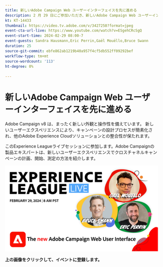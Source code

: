 ```yaml
---
title: 新しいAdobe Campaign Web ユーザーインターフェイスを先に進める
description: 2 月 29 日にご参加いただき、新しいAdobe Campaign Web ユーザーインターフェイスを使用したクロスチャネル戦略の計画、開始、測定方法をご確認ください。
kt: KT-14433
thumbnail: https://video.tv.adobe.com/v/3427258?format=jpeg
event-cta-url-live: https://www.youtube.com/watch?v=ESgehCRcSgQ
event-start-time: 2024-02-29 08:00-7
event-guests: Sandra Hausmann,Eric Perrin,Gaël Mouëllo,Bruce Swann
duration: 25
source-git-commit: ebfe862ab1219b40a957f4cf5db552ff09292bef
workflow-type: tm+mt
source-wordcount: '113'
ht-degree: 0%

---
```


# 新しいAdobe Campaign Web ユーザーインターフェイスを先に進める

Adobe Campaign v8 は、まったく新しい外観と操作性を備えています。 新しいユーザーエクスペリエンスにより、キャンペーンの設計プロセスが簡素化され、他のAdobe Experience Cloudソリューションとの整合性が保たれます。

このExperience Leagueライブセッションに参加します。Adobe Campaignの製品エキスパートは、新しいユーザーエクスペリエンスでクロスチャネルキャンペーンの計画、開始、測定の方法を紹介します。

[![ExL LIVE 2024 年 2 月 29 日](../assets/exl-live-episode-02-29-24-web-banner.png)](https://engage.adobe.com/ExpLeagueLive-240229.html)

**上の画像をクリックして、イベントに登録します。**
